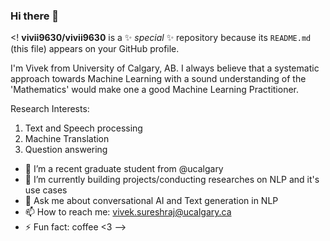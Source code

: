 ### Hi there 👋

<!
**vivii9630/vivii9630** is a ✨ _special_ ✨ repository because its `README.md` (this file) appears on your GitHub profile.

I'm Vivek from University of Calgary, AB. I always believe that a systematic approach towards Machine Learning with a sound understanding of the 'Mathematics' would make one a good Machine Learning Practitioner.

Research Interests:
1. Text and Speech processing
2. Machine Translation
2. Question answering

- 🔭 I’m a recent graduate student from @ucalgary
- 🌱 I’m currently building projects/conducting researches on NLP and it's use cases
- 💬 Ask me about conversational AI and Text generation in NLP 
- 📫 How to reach me: vivek.sureshraj@ucalgary.ca
- ⚡ Fun fact: coffee <3
-->
